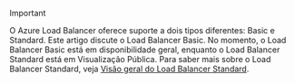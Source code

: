 > [!IMPORTANT]
O Azure Load Balancer oferece suporte a dois tipos diferentes: Basic e Standard. Este artigo discute o Load Balancer Basic. No momento, o Load Balancer Basic está em disponibilidade geral, enquanto o Load Balancer Standard está em Visualização Pública. Para saber mais sobre o Load Balancer Standard, veja [Visão geral do Load Balancer Standard](https://aka.ms/AzureLoadBalancerStandard).
